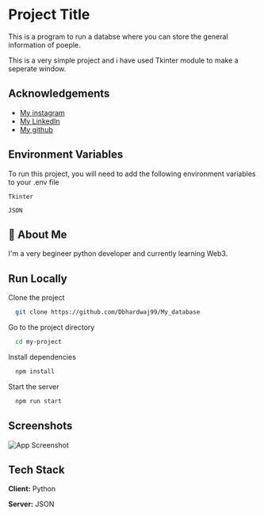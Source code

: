# Project Title

This is a program to run a databse where you can store the general information of poeple. 

This is a very simple project and i have used Tkinter module to make a seperate window.


## Acknowledgements

 - [My instagram](https://www.instagram.com/def___init___self/)
 - [My LinkedIn](https://www.linkedin.com/in/divyansh-bhardwaj/)
 - [My github](https://github.com/Dbhardwaj99)




## Environment Variables

To run this project, you will need to add the following environment variables to your .env file

`Tkinter`

`JSON`


## 🚀 About Me
I'm a very begineer python developer and currently learning Web3.


## Run Locally

Clone the project

```bash
  git clone https://github.com/Dbhardwaj99/My_database
```

Go to the project directory

```bash
  cd my-project
```

Install dependencies

```bash
  npm install
```

Start the server

```bash
  npm run start
```


## Screenshots

![App Screenshot](https://www.linkpicture.com/q/Screenshot-2021-11-02-at-2.38.14-PM.png)


## Tech Stack

**Client:** Python

**Server:** JSON
